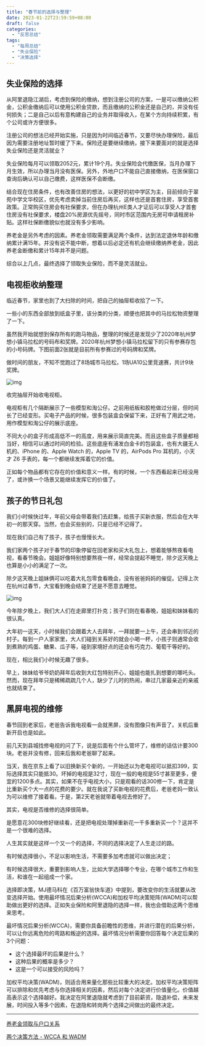 ```yaml
---
title: "春节前的选择与整理"
date: 2023-01-22T23:59:59+08:00
draft: false
categories:
  - "反思总结"
tags:
  - "每周总结"
  - "失业保险"
  - "决策选择"
---
```


## 失业保险的选择

从阿里退隐江湖后，考虑到保险的缴纳，想到注册公司的方案，一是可以缴纳公积金，公积金缴纳后可以使用公积金贷款，而且缴纳的公积金还是自己的，并没有任何损失；二是自己以后有意构建自己的业务并取得收入，在某个方向持续积累，有个公司或许方便很多。

注册公司的想法已经开始实施，只是因为时间临近春节，又要尽快办理保险，最后因为需要注册地址暂时缓了下来。保险还是要继续缴纳，接下来要面对的就是选择失业保险还是灵活就业？

失业保险每月可以领取2052元，累计19个月。失业保险会代缴医保，当月办理下月生效，所以办理当月没有医保。另外，外地户口不能自己直接缴纳，在医保窗口查询后确认可以自己缴费，这样医保不会断缴。

结合现在住房条件，也有改善住房的想法，以更好的初中学区为主，目前倾向于翠苑中学文华校区，优先考虑卖掉当前住房后再买，这样也还是首套住房，享受首套政策。正常购买住房会有社保要求，但在办理杭州E类人才证后可以享受人才首套住房没有社保要求，楼盘20%房源优先摇号，同时市区范围内无房可申请租房补贴。这样社保断缴貌似也就没有多少影响。

养老金是另外考虑的因素。养老金领取需要满足两个条件，达到法定退休年龄和缴纳累计满15年。并没有说不能中断，想着以后必定还有机会继续缴纳养老金，因此养老金断缴和累计15年并不是问题。

综合以上几点，最终选择了领取失业保险，而不是灵活就业。

## 电视柜收纳整理

临近春节，家里也到了大扫除的时间，把自己的抽屉柜收拾了一下。

一些小的东西全部放到纸盒子里，该分类的分类，顺便也把其中的马拉松物资整理了一下。

虽然我开始就想到保存所有的跑马物品，整理的时候还是发现少了2020年杭州梦想小镇马拉松的号码布和奖牌。2020年杭州梦想小镇马拉松留下的只有参赛存包的小号码牌。下图前面2张就是目前所有参赛过的号码牌和奖牌。

做时间的朋友，不知不觉跑过了8场城市马拉松，1场UA10公里竞速赛，共计9块奖牌。

![img](https://cdn.nlark.com/yuque/0/2023/png/177619/1675065273469-45148e75-fa5a-44ff-aecb-6b02007342ac.png)

收完抽屉开始收电视柜。

电视柜有几个隔断展示了一些模型和淘公仔。之前用纸板和胶枪做过分层，但时间长了已经变形。买电子产品的时候，很多包装盒会保留下来，正好有了用武之地，用作模型和淘公仔的展示底座。

不同大小的盒子形成高低不一的高度，用来展示简直完美。而且这些盒子质量都相当好，相信可以通过时间的检验。这些底座有浦发白金卡的包装盒，也有大疆无人机的、iPhone 的、Apple Watch 的，Apple TV 的，AirPods Pro 耳机的，小天才 Z6 手表的，每一个都继续发挥着它的价值。

正如每个物品都有它存在的价值和意义一样。有的时候，一个东西看起来已经没用了，或许换一个场景又能继续发挥它的价值了。

## 孩子的节日礼包

我们小时候快过年，年前父母会带着我们去赶集，给孩子买新衣服，然后会在大年初一的那天穿。当然，也会买些别的，只是已经不记得了。

现在我们自己有了孩子，孩子也慢慢长大。

我们家两个孩子对于春节的印象停留在回老家和买大礼包上，想着能够熬夜看电视，看春节晚会。姐姐好像特别想要熬夜一样，经常会提起不睡觉，除夕这天晚上也算是小小的满足了一次。

除夕这天晚上姐妹俩可以吃着大礼包零食看晚会，没有爸爸妈妈的催促。记得上次在杭州过春节，大宝看到晚会结束了还是不愿意去睡觉。

![img](https://cdn.nlark.com/yuque/0/2023/png/177619/1675071947863-9c1a6fc8-69fd-4406-8263-0c2803baedf6.png)

今年除夕晚上，我们大人们在走廊里打扑克；孩子们则在看春晚，姐姐和妹妹看的很认真。

大年初一这天，小时候我们会跟着大人去拜年，一拜就要一上午，还会串到邻近的村子。每到一户人家家里，大人们碰到关系好的就会小喝一杯，小孩子则通常会收到煮熟的鸡蛋、糖果、瓜子等，碰到家境好点的还会有巧克力、葡萄干等好的。

现在，相比我们小时候无趣了很多。

早上，妹妹给爷爷奶奶拜年后收到大红包特别开心，姐姐也能扎到想要的哪吒头。然而，现在拜年只是稀稀疏疏几个人，缺少了儿时的热闹，串过几家最亲近的亲戚也就结束了。

## 黑屏电视的维修

春节回到老家后，老爸告诉我电视看一会就黑屏，没有图像只有声音了。关机后重新开启也是如此。

前几天到县城找修电视的问了下，说是后面有个什么管坏了，维修的话估计要300块。老爸并没有修，回来后我和老爸聊了起来。

当天，我在京东上看了以旧换新买个新的，一开始还以为老电视可以抵扣399，实际选择其实只能抵30。坏掉的电视是32寸，现在一般的电视是55寸甚至更多，便宜的1200多点。其实，如果不在乎电视大小，只是观看的话300修一下，肯定是比重新买个大一点的花费的要少。就在我说了买新电视的花费后，老爸老妈一致认为可以维修了接着看。于是，第2天老爸就带着电视去修好了。

其实，电视是否维修的选择很简单。

是愿意花300块修好继续看，还是把电视处理掉重新花一千多重新买一个？这并不是一个很难的选择。

人生其实就是这样一个又一个的选择，不同的选择决定了人生走过的路。

有时候选择很小，不足以影响生活，不需要多加考虑就可以做出决定；

有时候选择很大，重要到影响人生，比如大学选择哪个专业，在哪个城市工作和生活，和谁在一起组成一个家。

选择即决策，MJ德马科在《百万富翁快车道》中提到，要改变你的生活就要从改变选择开始。使用最坏情况后果分析(WCCA)和加权平均决策矩阵(WADM)可以帮助做出更好的选择。正如失业保险和阿里退隐的选择一样，我也会借助这两个思维来思考。

最坏情况后果分析(WCCA)，需要你具备前瞻性的思维，并进行潜在的后果分析，可以让你远离危险的弯路和叛逆的选择。最坏情况分析需要你回答每个决定后果的3个问题：

- 这个选择最坏的后果是什么？
- 这种后果的概率是多少？
- 这是一个可以接受的风险吗？

加权平均决策(WADM)，则适合用来量化那些比较重大的决定。加权平均决策矩阵可以排除和优先考虑与你选择相关的因素，然后对每个决定进行价值量化。价值越高表示这个选择越好。我决定在阿里退隐就考虑到了目前薪资，隐退补偿，未来发展，时间投入等多个因素，在退隐和转岗两个选择之间做出的最终决定。



---

[养老金领取与户口关系](http://www.mohrss.gov.cn/SYrlzyhshbzb/zxhd/cjwd/201810/t20181016_302957.html) 

[两个决策方法 - WCCA 和 WADM](https://blog.51cto.com/u_11767891/5679341) 
